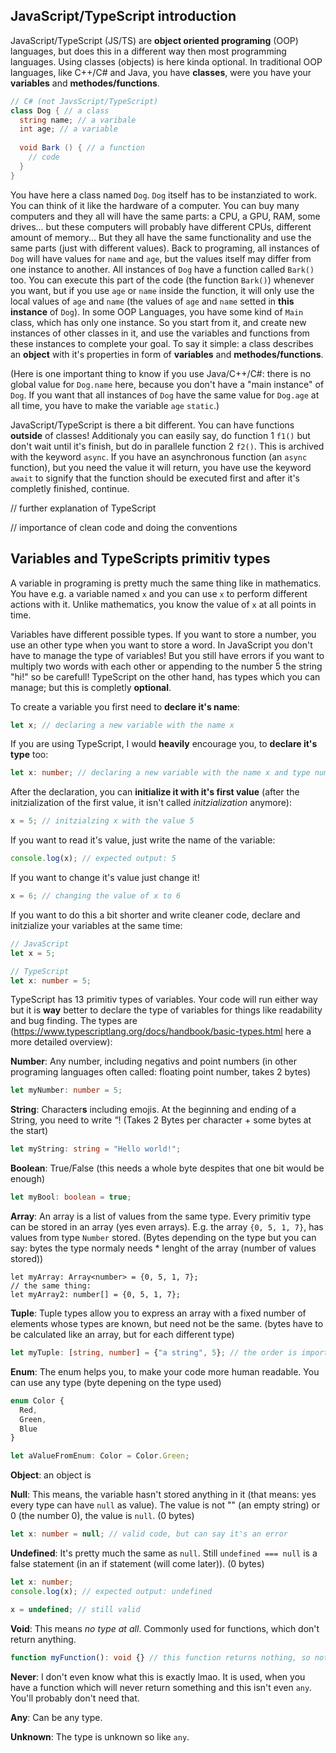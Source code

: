 ## JavaScript/TypeScript introduction
JavaScript/TypeScript (JS/TS) are **object oriented programing** (OOP) languages, but does this in a different way then most programming languages. Using classes (objects) is here kinda optional.
In traditional OOP languages, like C++/C# and Java, you have **classes**, were you have your **variables** and **methodes/functions**.
```cs
// C# (not JavsScript/TypeScript)
class Dog { // a class
  string name; // a varibale
  int age; // a variable
  
  void Bark () { // a function
    // code
  }
}
```
You have here a class named `Dog`.
`Dog` itself has to be instanziated to work. You can think of it like the hardware of a computer. You can buy many computers and they all will have the same parts: a CPU, a GPU, RAM, some drives... but these computers will probably have different CPUs, different amount of memory... But they all have the same functionality and use the same parts (just with different values).
Back to programing, all instances of `Dog` will have values for `name` and `age`, but the values itself may differ from one instance to another. All instances of `Dog` have a function called `Bark()` too. You can execute this part of the code (the function `Bark()`) whenever you want, but if you use `age` or `name` inside the function, it will only use the local values of `age` and `name` (the values of `age` and `name` setted in **this instance** of `Dog`).
In some OOP Languages, you have some kind of `Main` class, which has only one instance. So you start from it, and create new instances of other classes in it, and use the variables and functions from these instances to complete your goal.
To say it simple: a class describes an **object** with it's properties in form of **variables** and **methodes/functions**.


(Here is one important thing to know if you use Java/C++/C#: there is no global value for `Dog.name` here, because you don't have a "main instance" of `Dog`. If you want that all instances of `Dog` have the same value for `Dog.age` at all time, you have to make the variable `age` `static`.)


JavaScript/TypeScript is there a bit different. You can have functions **outside** of classes!
Additionaly you can easily say, do function 1 `f1()` but don't wait until it's finish, but do in parallele function 2 `f2()`. 
This is archived with the keyword `async`.
If you have an asynchronous function (an `async` function), but you need the value it will return, you have use the keyword `await` to signify that the function should be executed first and after it's completly finished, continue.


// further explanation of TypeScript


// importance of clean code and doing the conventions


## Variables and TypeScripts primitiv types
A variable in programing is pretty much the same thing like in mathematics. You have e.g. a variable named `x` and you can use `x` to perform different actions with it. Unlike mathematics, you know the value of `x` at all points in time.


Variables have different possible types. If you want to store a number, you use an other type when you want to store a word. In JavaScript you don't have to manage the type of variables! But you still have errors if you want to multiply two words with each other or appending to the number 5 the string "hi!" so be carefull! TypeScript on the other hand, has types which you can manage; but this is completly **optional**.


To create a variable you first need to **declare it's name**:
```js
let x; // declaring a new variable with the name x
```
If you are using TypeScript, I would **heavily** encourage you, to **declare it's type** too:
```ts
let x: number; // declaring a new variable with the name x and type number
```
After the declaration, you can **initialize it with it's first value** (after the initzialization of the first value, it isn't called *initzialization* anymore):
```js
x = 5; // initzialzing x with the value 5
```
If you want to read it's value, just write the name of the variable:
```js
console.log(x); // expected output: 5
```
If you want to change it's value just change it!
```js
x = 6; // changing the value of x to 6
```


If you want to do this a bit shorter and write cleaner code, declare and initzialize your variables at the same time:
```js
// JavaScript
let x = 5;
```
```ts
// TypeScript
let x: number = 5;
```


TypeScript has 13 primitiv types of variables. Your code will run either way but it is **way** better to declare the type of variables for things like readability and bug finding. The types are (https://www.typescriptlang.org/docs/handbook/basic-types.html here a more detailed overview):

**Number**: Any number, including negativs and point numbers (in other programing languages often called: floating point number, takes 2 bytes)

```ts
let myNumber: number = 5;
```

**String**: Character**s** including emojis. At the beginning and ending of a String, you need to write *"*! (Takes 2 Bytes per character + some bytes at the start)

```ts
let myString: string = "Hello world!";
```

**Boolean**: True/False (this needs a whole byte despites that one bit would be enough)

```ts
let myBool: boolean = true;
```

**Array**: An array is a list of values from the same type. Every primitiv type can be stored in an array (yes even arrays). E.g. the array `{0, 5, 1, 7}`, has values from type `Number` stored. (Bytes depending on the type but you can say: bytes the type normaly needs * lenght of the array (number of values stored))

```
let myArray: Array<number> = {0, 5, 1, 7};
// the same thing:
let myArray2: number[] = {0, 5, 1, 7};
```

**Tuple**: Tuple types allow you to express an array with a fixed number of elements whose types are known, but need not be the same. (bytes have to be calculated like an array, but for each different type)

```ts
let myTuple: [string, number] = {"a string", 5}; // the order is important, you can't swap the position of the number and the string!
```

**Enum**: The enum helps you, to make your code more human readable. You can use any type (byte depening on the type used)

```ts
enum Color {
  Red,
  Green,
  Blue
}

let aValueFromEnum: Color = Color.Green;
```

**Object**: an object is 

**Null**: This means, the variable hasn't stored anything in it (that means: yes every type can have `null` as value). The value is not "" (an empty string) or 0 (the number 0), the value is `null`. (0 bytes)

```ts
let x: number = null; // valid code, but can say it's an error
```

**Undefined**: It's pretty much the same as `null`. Still `undefined === null` is a false statement (in an if statement (will come later)). (0 bytes)

```ts
let x: number;
console.log(x); // expected output: undefined

x = undefined; // still valid
```

**Void**: This means *no type at all*. Commonly used for functions, which don't return anything.

```ts
function myFunction(): void {} // this function returns nothing, so not even null or undefined (but if you console.log() this, it will say undefined)
```

**Never**: I don't even know what this is exactly lmao. It is used, when you have a function which will never return something and this isn't even `any`. You'll probably don't need that.

**Any**: Can be any type.

**Unknown**: The type is unknown so like `any`.

